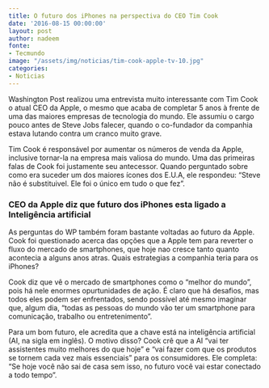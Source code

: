```yaml
---
title: O futuro dos iPhones na perspectiva do CEO Tim Cook
date: '2016-08-15 00:00:00'
layout: post
author: nadeem
fonte:
- Tecmundo
image: "/assets/img/noticias/tim-cook-apple-tv-10.jpg"
categories:
- Noticias
---
```


Washington Post realizou uma entrevista muito interessante com Tim Cook o atual CEO da Apple, o mesmo que acaba de completar 5 anos à frente de uma das maiores empresas de tecnologia do mundo. 
Ele assumiu o cargo pouco antes de Steve Jobs falecer, quando o co-fundador da companhia estava lutando contra um cranco muito grave.

Tim Cook é responsável por aumentar os números de venda da Apple, inclusive tornar-la na empresa mais valiosa do mundo.
Uma das primeiras falas de Cook foi justamente seu antecessor. 
Quando perguntado sobre como era suceder um dos maiores ícones dos E.U.A, ele respondeu: “Steve não é substituivel.
Ele foi o único em tudo o que fez”.

### CEO da Apple diz que futuro dos iPhones esta ligado a Inteligência artificial

As perguntas do WP também foram bastante voltadas ao futuro da Apple. 
Cook foi questionado acerca das opções que a Apple tem para reverter o fluxo do mercado de smartphones, que hoje nao cresce tanto quanto acontecia a alguns anos atras. 
Quais estrategias a companhia teria para os iPhones?

Cook diz que vê o mercado de smartphones como o “melhor do mundo”, pois há nele enormes opurtunidades de ação. 
É claro que há desafios, mas todos eles podem ser enfrentados, sendo possível até mesmo imaginar que, algum dia, “todas as pessoas do mundo vão ter um smartphone para comunicação, trabalho ou entretenimento”.

Para um bom futuro, ele acredita que a chave está na inteligência artificial (AI, na sigla em inglês). 
O motivo disso? 
Cook crê que a AI “vai ter assistentes muito melhores do que hoje” e “vai fazer com que os produtos se tornem cada vez mais essenciais” para os consumidores. 
Ele completa: “Se hoje você não sai de casa sem isso, no futuro você vai estar conectado a todo tempo”.